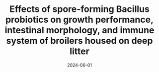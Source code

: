 ---
title: "Effects of spore-forming Bacillus probiotics on growth performance, intestinal morphology, and immune system of broilers housed on deep litter"
collection: publications
permalink: /publication/2024-06-01-paper-11
#excerpt: 'The study evaluates the effects of certain probiotics on Ross 308 broilers. It found that probiotic KB41 improved growth performance, increased Lactobacillus bacteria, and promoted gene expression in the chickens’ spleen. The results provide further evidence of the effectiveness of these probiotics in poultry.'
date: 2024-06-01
venue: 'Journal of Applied Poultry Research'
paperurl: 'http://iliapopov17.github.io/files/Papers/Effects of spore-forming Bacillus probiotics on growth performance, intestinal morphology, and immune system of broilers housed on deep litter.pdf'
citation: 'Popov, I.V.; Mazanko, M.S.; Prazdnova, E.V.; <b>Popov, I.V.</b>; Trukhachev, V.I.; Derezina, T.N.; Kochetkova, N.A.; Ermakov, A.M.; Chikindas, M.L.; et al. <i>J. Appl. Poult. Res.</i> 2024, 33,<br/>[![DOI](https://img.shields.io/badge/DOI-10.1016%2Fj.japr.2023.100396-blue)](https://doi.org/10.1016/j.japr.2023.100396)'
---